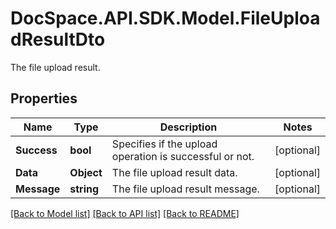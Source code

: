 # DocSpace.API.SDK.Model.FileUploadResultDto
The file upload result.

## Properties

Name | Type | Description | Notes
------------ | ------------- | ------------- | -------------
**Success** | **bool** | Specifies if the upload operation is successful or not. | [optional] 
**Data** | **Object** | The file upload result data. | [optional] 
**Message** | **string** | The file upload result message. | [optional] 

[[Back to Model list]](../README.md#documentation-for-models) [[Back to API list]](../README.md#documentation-for-api-endpoints) [[Back to README]](../README.md)

